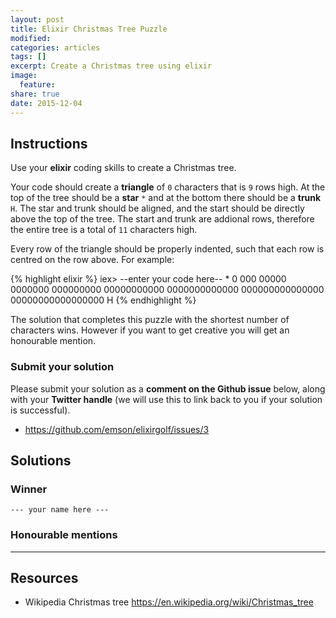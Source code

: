 ```yaml
---
layout: post
title: Elixir Christmas Tree Puzzle
modified:
categories: articles
tags: []
excerpt: Create a Christmas tree using elixir
image:
  feature:
share: true
date: 2015-12-04
---
```


## Instructions

Use your **elixir** coding skills to create a Christmas tree.

Your code should create a **triangle** of `0` characters that is `9` rows high.
At the top of the tree should be a **star** `*` and at the bottom there should be
a **trunk** `H`. The star and trunk should be aligned, and the start should be
directly above the top of the tree. The start and trunk are addional rows,
therefore the entire tree is a total of `11` characters high.

Every row of the triangle should be properly indented, such that each row is
centred on the row above.
For example:

{% highlight elixir %}
iex> --enter your code here--
        *
        0
       000
      00000
     0000000
    000000000
   00000000000
  0000000000000
 000000000000000
00000000000000000
        H
{% endhighlight %}

The solution that completes this puzzle with the shortest number of characters
wins. However if you want to get creative you will get an honourable mention.

### Submit your solution

Please submit your solution as a **comment on the Github issue** below, along
with your **Twitter handle** (we will use this to link back to you if your
solution is successful).

* <https://github.com/emson/elixirgolf/issues/3>

## Solutions

### Winner

`--- your name here ---`

### Honourable mentions

---

## Resources

* Wikipedia Christmas tree
  <https://en.wikipedia.org/wiki/Christmas_tree>

